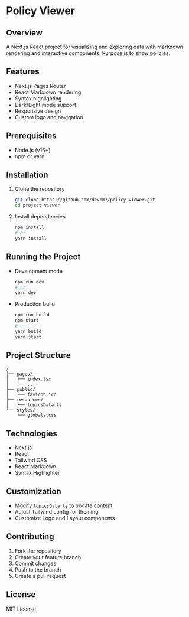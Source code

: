 # Policy Viewer

## Overview
A Next.js React project for visualizing and exploring data with markdown rendering and interactive components. Purpose is to show policies.

## Features
- Next.js Pages Router
- React Markdown rendering
- Syntax highlighting
- Dark/Light mode support
- Responsive design
- Custom logo and navigation

## Prerequisites
- Node.js (v16+)
- npm or yarn

## Installation
1. Clone the repository
   ```bash
   git clone https://github.com/devbm7/policy-viewer.git
   cd project-viewer
   ```

2. Install dependencies
   ```bash
   npm install
   # or
   yarn install
   ```

## Running the Project
- Development mode
  ```bash
  npm run dev
  # or
  yarn dev
  ```

- Production build
  ```bash
  npm run build
  npm start
  # or
  yarn build
  yarn start
  ```

## Project Structure
```
/
├── pages/
│   ├── index.tsx
│   └── ...
├── public/
│   └── favicon.ico
├── resources/
│   └── topicsData.ts
└── styles/
    └── globals.css
```

## Technologies
- Next.js
- React
- Tailwind CSS
- React Markdown
- Syntax Highlighter

## Customization
- Modify `topicsData.ts` to update content
- Adjust Tailwind config for theming
- Customize Logo and Layout components

## Contributing
1. Fork the repository
2. Create your feature branch
3. Commit changes
4. Push to the branch
5. Create a pull request

## License
MIT License
